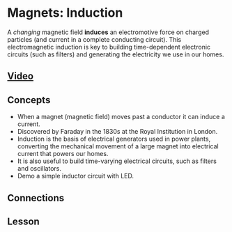 # Magnets: Induction
A *changing* magnetic field **induces** an electromotive force on charged particles (and current in a complete conducting circuit). This electromagnetic induction is key to building time-dependent electronic circuits (such as filters) and generating the electricity we use in our homes.

## [Video]()

## Concepts
- When a magnet (magnetic field) moves past a conductor it can induce a current.
- Discovered by Faraday in the 1830s at the Royal Institution in London.
- Induction is the basis of electrical generators used in power plants, converting the mechanical movement of a large magnet into electrical current that powers our homes.
- It is also useful to build time-varying electrical circuits, such as filters and oscillators.
- Demo a simple inductor circuit with LED.

## Connections

## Lesson
